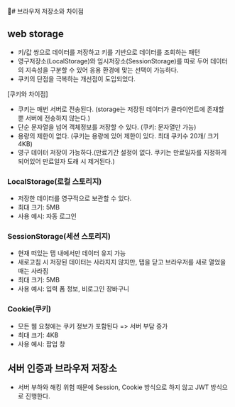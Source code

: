 # 브라우저 저장소와 차이점

## web storage
* 키/값 쌍으로 데이터를 저장하고 키를 기반으로 데이터를 조회하는 패턴
* 영구저장소(LocalStorage)와 임시저장소(SessionStorage)를 따로 두어 데이터의 지속성을 구분할 수 있어 응용 환경에 맞는 선택이 가능하다.
* 쿠키의 단점을 극복하는 개선점이 도입되었다.
  
[쿠키와 차이점]
* 쿠키는 매번 서버로 전송된다. (storage는 저장된 데이터가 클라이언트에 존재할 뿐 서버에 전송하지 않는다.)
* 단순 문자열을 넘어 객체정보를 저장할 수 있다. (쿠키: 문자열만 가능)
* 용량의 제한이 없다. (쿠키는 용량에 있어 제한이 있다. 최대 쿠키수 20개/ 크기 4KB)
* 영구 데이터 저장이 가능하다.(만료기간 설정이 없다. 쿠키는 만료일자를 지정하게 되어있어 만료일자 도래 시 제거된다.)

### LocalStorage(로컬 스토리지)
* 저장한 데이터를 영구적으로 보관할 수 있다.
* 최대 크기: 5MB
* 사용 예시: 자동 로그인

### SessionStorage(세션 스토리지) 
* 현재 떠있는 탭 내에서만 데이터 유지 가능
* 새로고침 시 저장된 데이터는 사라지지 않지만, 탭을 닫고 브라우저를 새로 열었을 때는 사라짐
* 최대 크기: 5MB
* 사용 예시: 입력 폼 정보, 비로그인 장바구니

### Cookie(쿠키) 
* 모든 웹 요청에는 쿠키 정보가 포함된다 => 서버 부담 증가
* 최대 크기: 4KB
* 사용 예시: 팝업 창

## 서버 인증과 브라우저 저장소
* 서버 부하와 해킹 위험 때문에 Session, Cookie 방식으로 하지 않고 JWT 방식으로 진행한다.
